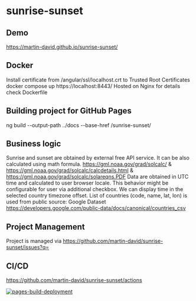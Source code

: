 # sunrise-sunset

## Demo

https://martin-david.github.io/sunrise-sunset/

## Docker

Install certificate from /angular/ssl/localhost.crt to Trusted Root Certificates
docker compose up
https://localhost:8443/
Hosted on Nginx for details check Dockerfile

## Building project for GitHub Pages

ng build --output-path ../docs --base-href /sunrise-sunset/

## Business logic

Sunrise and sunset are obtained by external free API service. It can be also calculated using math formula.
https://gml.noaa.gov/grad/solcalc/ & https://gml.noaa.gov/grad/solcalc/calcdetails.html & https://gml.noaa.gov/grad/solcalc/solareqns.PDF
Data are obtained in UTC time and calculated to user browser locale.
This behavior might be configurable for user via additional checkbox.
We can display time in the selected country timezone offset.
List of countries (code, name, lat, lon) is used from public source: Google Dataset https://developers.google.com/public-data/docs/canonical/countries_csv

## Project Management

Project is managed via https://github.com/martin-david/sunrise-sunset/issues?q=

## CI/CD

https://github.com/martin-david/sunrise-sunset/actions

[![pages-build-deployment](https://github.com/martin-david/sunrise-sunset/actions/workflows/pages/pages-build-deployment/badge.svg)](https://github.com/martin-david/sunrise-sunset/actions/workflows/pages/pages-build-deployment)
